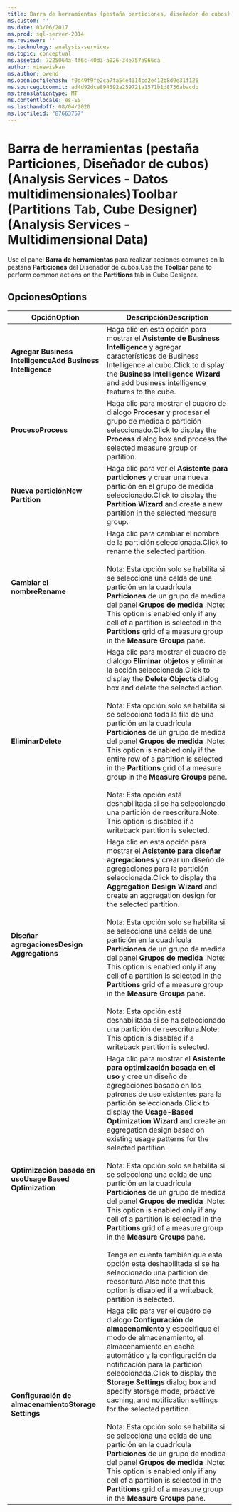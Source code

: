 ```yaml
---
title: Barra de herramientas (pestaña particiones, diseñador de cubos) (Analysis Services-datos multidimensionales) | Microsoft Docs
ms.custom: ''
ms.date: 03/06/2017
ms.prod: sql-server-2014
ms.reviewer: ''
ms.technology: analysis-services
ms.topic: conceptual
ms.assetid: 7225064a-4f6c-40d3-a026-34e757a966da
author: minewiskan
ms.author: owend
ms.openlocfilehash: f0d49f9fe2ca7fa54e4314cd2e412b8d9e31f126
ms.sourcegitcommit: ad4d92dce894592a259721a1571b1d8736abacdb
ms.translationtype: MT
ms.contentlocale: es-ES
ms.lasthandoff: 08/04/2020
ms.locfileid: "87663757"
---
```

# <a name="toolbar-partitions-tab-cube-designer-analysis-services---multidimensional-data"></a><span data-ttu-id="46366-102">Barra de herramientas (pestaña Particiones, Diseñador de cubos) (Analysis Services - Datos multidimensionales)</span><span class="sxs-lookup"><span data-stu-id="46366-102">Toolbar (Partitions Tab, Cube Designer) (Analysis Services - Multidimensional Data)</span></span>
  <span data-ttu-id="46366-103">Use el panel **Barra de herramientas** para realizar acciones comunes en la pestaña **Particiones** del Diseñador de cubos.</span><span class="sxs-lookup"><span data-stu-id="46366-103">Use the **Toolbar** pane to perform common actions on the **Partitions** tab in Cube Designer.</span></span>  
  
## <a name="options"></a><span data-ttu-id="46366-104">Opciones</span><span class="sxs-lookup"><span data-stu-id="46366-104">Options</span></span>  
  
|<span data-ttu-id="46366-105">Opción</span><span class="sxs-lookup"><span data-stu-id="46366-105">Option</span></span>|<span data-ttu-id="46366-106">Descripción</span><span class="sxs-lookup"><span data-stu-id="46366-106">Description</span></span>|  
|------------|-----------------|  
|<span data-ttu-id="46366-107">**Agregar Business Intelligence**</span><span class="sxs-lookup"><span data-stu-id="46366-107">**Add Business Intelligence**</span></span>|<span data-ttu-id="46366-108">Haga clic en esta opción para mostrar el **Asistente de Business Intelligence** y agregar características de Business Intelligence al cubo.</span><span class="sxs-lookup"><span data-stu-id="46366-108">Click to display the **Business Intelligence Wizard** and add business intelligence features to the cube.</span></span>|  
|<span data-ttu-id="46366-109">**Proceso**</span><span class="sxs-lookup"><span data-stu-id="46366-109">**Process**</span></span>|<span data-ttu-id="46366-110">Haga clic para mostrar el cuadro de diálogo **Procesar** y procesar el grupo de medida o partición seleccionado.</span><span class="sxs-lookup"><span data-stu-id="46366-110">Click to display the **Process** dialog box and process the selected measure group or partition.</span></span>|  
|<span data-ttu-id="46366-111">**Nueva partición**</span><span class="sxs-lookup"><span data-stu-id="46366-111">**New Partition**</span></span>|<span data-ttu-id="46366-112">Haga clic para ver el **Asistente para particiones** y crear una nueva partición en el grupo de medida seleccionado.</span><span class="sxs-lookup"><span data-stu-id="46366-112">Click to display the **Partition Wizard** and create a new partition in the selected measure group.</span></span>|  
|<span data-ttu-id="46366-113">**Cambiar el nombre**</span><span class="sxs-lookup"><span data-stu-id="46366-113">**Rename**</span></span>|<span data-ttu-id="46366-114">Haga clic para cambiar el nombre de la partición seleccionada.</span><span class="sxs-lookup"><span data-stu-id="46366-114">Click to rename the selected partition.</span></span><br /><br /> <span data-ttu-id="46366-115">Nota: Esta opción solo se habilita si se selecciona una celda de una partición en la cuadrícula **Particiones** de un grupo de medida del panel **Grupos de medida** .</span><span class="sxs-lookup"><span data-stu-id="46366-115">Note: This option is enabled only if any cell of a partition is selected in the **Partitions** grid of a measure group in the **Measure Groups** pane.</span></span>|  
|<span data-ttu-id="46366-116">**Eliminar**</span><span class="sxs-lookup"><span data-stu-id="46366-116">**Delete**</span></span>|<span data-ttu-id="46366-117">Haga clic para mostrar el cuadro de diálogo **Eliminar objetos** y eliminar la acción seleccionada.</span><span class="sxs-lookup"><span data-stu-id="46366-117">Click to display the **Delete Objects** dialog box and delete the selected action.</span></span><br /><br /> <span data-ttu-id="46366-118">Nota: Esta opción solo se habilita si se selecciona toda la fila de una partición en la cuadrícula **Particiones** de un grupo de medida del panel **Grupos de medida** .</span><span class="sxs-lookup"><span data-stu-id="46366-118">Note: This option is enabled only if the entire row of a partition is selected in the **Partitions** grid of a measure group in the **Measure Groups** pane.</span></span><br /><br /> <span data-ttu-id="46366-119">Nota: Esta opción está deshabilitada si se ha seleccionado una partición de reescritura.</span><span class="sxs-lookup"><span data-stu-id="46366-119">Note: This option is disabled if a writeback partition is selected.</span></span>|  
|<span data-ttu-id="46366-120">**Diseñar agregaciones**</span><span class="sxs-lookup"><span data-stu-id="46366-120">**Design Aggregations**</span></span>|<span data-ttu-id="46366-121">Haga clic en esta opción para mostrar el **Asistente para diseñar agregaciones** y crear un diseño de agregaciones para la partición seleccionada.</span><span class="sxs-lookup"><span data-stu-id="46366-121">Click to display the **Aggregation Design Wizard** and create an aggregation design for the selected partition.</span></span><br /><br /> <span data-ttu-id="46366-122">Nota: Esta opción solo se habilita si se selecciona una celda de una partición en la cuadrícula **Particiones** de un grupo de medida del panel **Grupos de medida** .</span><span class="sxs-lookup"><span data-stu-id="46366-122">Note: This option is enabled only if any cell of a partition is selected in the **Partitions** grid of a measure group in the **Measure Groups** pane.</span></span><br /><br /> <span data-ttu-id="46366-123">Nota: Esta opción está deshabilitada si se ha seleccionado una partición de reescritura.</span><span class="sxs-lookup"><span data-stu-id="46366-123">Note: This option is disabled if a writeback partition is selected.</span></span>|  
|<span data-ttu-id="46366-124">**Optimización basada en uso**</span><span class="sxs-lookup"><span data-stu-id="46366-124">**Usage Based Optimization**</span></span>|<span data-ttu-id="46366-125">Haga clic para mostrar el **Asistente para optimización basada en el uso** y cree un diseño de agregaciones basado en los patrones de uso existentes para la partición seleccionada.</span><span class="sxs-lookup"><span data-stu-id="46366-125">Click to display the **Usage-Based Optimization Wizard** and create an aggregation design based on existing usage patterns for the selected partition.</span></span><br /><br /> <span data-ttu-id="46366-126">Nota: Esta opción solo se habilita si se selecciona una celda de una partición en la cuadrícula **Particiones** de un grupo de medida del panel **Grupos de medida** .</span><span class="sxs-lookup"><span data-stu-id="46366-126">Note: This option is enabled only if any cell of a partition is selected in the **Partitions** grid of a measure group in the **Measure Groups** pane.</span></span><br /><br /> <span data-ttu-id="46366-127">Tenga en cuenta también que esta opción está deshabilitada si se ha seleccionado una partición de reescritura.</span><span class="sxs-lookup"><span data-stu-id="46366-127">Also note that this option is disabled if a writeback partition is selected.</span></span>|  
|<span data-ttu-id="46366-128">**Configuración de almacenamiento**</span><span class="sxs-lookup"><span data-stu-id="46366-128">**Storage Settings**</span></span>|<span data-ttu-id="46366-129">Haga clic para ver el cuadro de diálogo **Configuración de almacenamiento** y especifique el modo de almacenamiento, el almacenamiento en caché automático y la configuración de notificación para la partición seleccionada.</span><span class="sxs-lookup"><span data-stu-id="46366-129">Click to display the **Storage Settings** dialog box and specify storage mode, proactive caching, and notification settings for the selected partition.</span></span><br /><br /> <span data-ttu-id="46366-130">Nota: Esta opción solo se habilita si se selecciona una celda de una partición en la cuadrícula **Particiones** de un grupo de medida del panel **Grupos de medida** .</span><span class="sxs-lookup"><span data-stu-id="46366-130">Note: This option is enabled only if any cell of a partition is selected in the **Partitions** grid of a measure group in the **Measure Groups** pane.</span></span>|  
  
  
